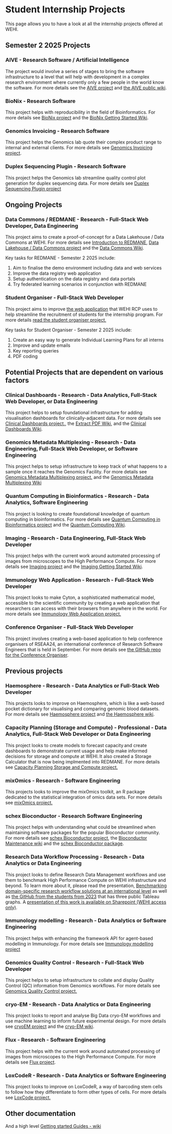 # Student Internship Projects

This page allows you to have a look at all the internship projects offered at WEHI.

## Semester 2 2025 Projects 

### AIVE - Research Software / Artificial Intelligence
The project would involve a series of stages to bring the software infrastructure to a level that will help with development in a complex research environment where currently only a few people in the world know the software.  For more details see the [AIVE project](student-aive) and [the AIVE public wiki](https://github.com/MitochondRuna/AIVE-Intro/wiki).

### BioNix - Research Software  
This project helps with reproducibility in the field of Bioinformatics. For more details see [BioNix project](student-bionix) and the [BioNix Getting Started Wiki](https://github.com/WEHI-ResearchComputing/BioNix-GettingStarted/wiki).

### Genomics Invoicing - Research Software

This project helps the Genomics lab quote their complex product range to internal and external clients. For more details see [Genomics Invoicing project](student-genomics-invoicing).

### Duplex Sequencing Plugin - Research Software

This project helps the Genomics lab  streamline quality control plot generation for duplex sequencing data.  For more details see [Duplex Sequencing Plugin project](student-duplex-sequencing)

## Ongoing Projects

### Data Commons / REDMANE - Research - Full-Stack Web Developer, Data Engineering
This project aims to create a proof-of-concept for a Data Lakehouse / Data Commons at WEHI. For more details see [Introduction to REDMANE](https://www.canva.com/design/DAGblemAUC0/DJfOcOWjcSxjpuqAwLIUcw/view?utm_content=DAGblemAUC0&utm_campaign=designshare&utm_medium=link2&utm_source=uniquelinks&utlId=h5673c27e7b), [Data Lakehouse / Data Commons project](student-data-commons) and the [Data Commons Wiki](https://github.com/WEHI-ResearchComputing/data-commons/wiki).

Key tasks for REDMANE - Semester 2 2025 include:
1. Aim to finalise the demo environment including data and web services
2. Improve the data registry web application 
3. Setup authentication on the data registry and data portals
4. Try federated learning scenarios in conjunction with REDMANE

### Student Organiser - Full-Stack Web Developer
This project aims to improve [the web application](https://github.com/WEHI-ResearchComputing/student-intern-organiser) that WEHI RCP uses to help streamline the recruitment of students for the internship program. For more details [read the student organiser project.](student-organiser) 

Key tasks for Student Organiser - Semester 2 2025 include:
1. Create an easy way to generate Individual Learning Plans for all interns
2. Improve and update emails
3. Key reporting queries
4. PDF coding


## Potential Projects that are dependent on various factors

### Clinical Dashboards - Research - Data Analytics, Full-Stack Web Developer, or Data Engineering
This project helps to setup foundational infrastructure for adding visualisation dashboards for clinically-adjacent data. For more details see [Clinical Dashboards project.](student-clinical-dashboards), the [Extract PDF Wiki](https://github.com/Clinical-Informatics-Collaborative/pdf-extraction-clinical-reports/wiki), and the [Clinical Dashboards Wiki](https://github.com/Clinical-Informatics-Collaborative/clinical_dashboards/wiki).

### Genomics Metadata Multiplexing - Research - Data Engineering, Full-Stack Web Developer, or Software Engineering
This project helps to setup infrastructure to keep track of what happens to a sample once it reaches the Genomics Facility. For more details see [Genomics Metadata Multiplexing project.](student-genomics-metadata.md) and the [Genomics Metadata Multiplexing Wiki](https://github.com/WEHI-ResearchComputing/Genomics-Metadata-Multiplexing/wiki) 

### Quantum Computing in Bioinformatics - Research - Data Analytics, Software Engineering

This project is looking to create foundational knowledge of quantum computing in bioinformatics. For more details see [Quantum Computing in Bioinformatics project](student-quantum) and the [Quantum Computing Wiki](https://github.com/WEHI-ResearchComputing/quantum-computing/wiki).

### Imaging - Research - Data Engineering, Full-Stack Web Developer
This project helps with the current work around automated processing of images from microscopes to the High Performance Compute. For more details see [Imaging project](student-imaging) and the [Imaging Getting Started Wiki](https://github.com/WEHI-ResearchComputing/Imaging-Getting-Started/wiki).


### Immunology Web Application - Research - Full-Stack Web Developer

This project looks to make Cyton, a sophisticated mathematical model, accessible to the scientific community by creating a web application that researchers can access with their browsers from anywhere in the world. For more details see [Immunology Web Application project.](student-immunology-web-application)


### Conference Organiser - Full-Stack Web Developer

This project involves creating a web-based application to help conference organisers of RSEAA24, an international conference of Research Software Engineers that is held in September. For more details see [the GitHub repo for the Conference Organiser](https://github.com/rowlandm/conference_organiser).



## Previous projects


### Haemosphere - Research - Data Analytics or Full-Stack Web Developer
This projects looks to improve on Haemosphere, which is like a web-based pocket dictionary for visualising and comparing genomic blood datasets. For more details see [Haemosphere project](student-haemosphere) and [the Haemosphere wiki](https://github.com/WEHI-ResearchComputing/haemosphere-introduction/wiki).

### Capacity Planning (Storage and Compute) - Professional - Data Analytics, Full-Stack Web Developer or Data Engineering
This project looks to create models to forecast capacity and create dashboards to demonstrate current usage and help make informed decisions for storage and compute at WEHI. It also created a Storage Calculator that is now being implmented into REDMANE. For more details see [Capacity Planning Storage and Compute project.](student-capacity-planning.md)

### mixOmics - Research - Software Engineering
This projects looks to improve the mixOmics toolkit, an R package dedicated to the statistical integration of omics data sets. For more details see  [mixOmics project.](student-mixOmics.md) 


### schex Bioconductor - Research Software Engineering
This project helps with understanding what could be streamlined when maintaining software packages for the popular Bioconductor community. For more details see [schex Bioconductor project](student-schex), the [Bioconductor Maintenance wiki](https://github.com/WEHI-ResearchComputing/bioconductor_maintenance/wiki) and the [schex Bioconductor package](https://bioconductor.org/packages/release/bioc/html/schex.html).


### Research Data Workflow Processing - Research -  Data Analytics or Data Engineering
This project looks to define Research Data Management workflows and use them to benchmark High Performance Compute on WEHI infrastructure and beyond.
To learn more about it, please read the presentation, [Benchmarking domain-specific research workflow solutions at an international level](https://figshare.com/articles/presentation/Benchmarking_domain-specific_research_workflow_solutions_at_an_international_level/21259425) as well as [the GitHub from the students from 2023](https://github.com/JiayaoLU/Data-Science-Project) that has three public Tableau graphs. A [presentation of this work is available on Sharepoint (WEHI access only)](https://wehieduau.sharepoint.com/:b:/r/sites/StudentInternGroupatWEHI/Shared%20Documents/Benchmarking%20HPC%20Research%20Data%20Workflow/DSP%20S2%20Final%20Presentation.pdf?csf=1&web=1&e=iB4AFa).

### Immunology modelling - Research - Data Analytics or Software Engineering
This project helps with enhancing the framework API for agent-based modelling in Immunology. For more details see [Immunology modelling project](student-immunology-modelling)

### Genomics Quality Control - Research - Full-Stack Web Developer
This project helps to setup infrastructure to collate and display Quality Control (QC) information from Genomics workflows. For more details see [Genomics Quality Control project.](student-genomics-qc)


### cryo-EM - Research - Data Analytics or Data Engineering
This project looks to report and analyse Big Data cryo-EM workflows and use machine learning to inform future experimental design. For more details see [cryoEM project](student-cryoem) and the [cryo-EM wiki](https://github.com/WEHI-ResearchComputing/cryo_em_grid_detection_ai/wiki).

### Flux - Research - Software Engineering

This project helps with the current work around automated processing of images from microscopes to the High Performance Compute. For more details see [Flux project](student-flux).

### LoxCodeR - Research - Data Analytics or Software Engineering
This project looks to improve on LoxCodeR, a way of barcoding stem cells to follow how they differentiate to form other types of cells. For more details see [LoxCode project.](student-loxcoder)


## Other documentation

And a high level [Getting started Guides - wiki](https://github.com/Research-Data-Workflows/getting-started-guide/wiki)
